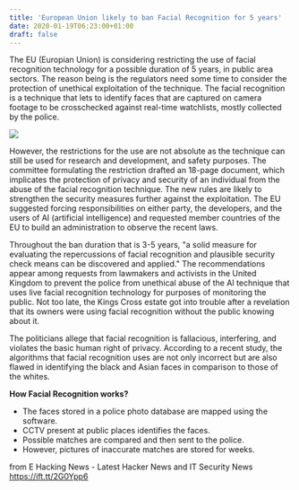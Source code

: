 ```yaml
---
title: 'European Union likely to ban Facial Recognition for 5 years'
date: 2020-01-19T06:23:00+01:00
draft: false
---
```


  
The EU (Europian Union) is considering restricting the use of facial recognition technology for a possible duration of 5 years, in public area sectors. The reason being is the regulators need some time to consider the protection of unethical exploitation of the technique. The facial recognition is a technique that lets to identify faces that are captured on camera footage to be crosschecked against real-time watchlists, mostly collected by the police.  
  

[![](https://1.bp.blogspot.com/-BY-lmESk4-4/XiMsfOXuGPI/AAAAAAAANLE/Bdx_nn3GWf0Kl7DhO2TAMBtkS_pZG09YACLcBGAsYHQ/s640/artificial-intelligence-4389372_960_720%2B%25281%2529.webp)](https://1.bp.blogspot.com/-BY-lmESk4-4/XiMsfOXuGPI/AAAAAAAANLE/Bdx_nn3GWf0Kl7DhO2TAMBtkS_pZG09YACLcBGAsYHQ/s1600/artificial-intelligence-4389372_960_720%2B%25281%2529.webp)

  
However, the restrictions for the use are not absolute as the technique can still be used for research and development, and safety purposes. The committee formulating the restriction drafted an 18-page document, which implicates the protection of privacy and security of an individual from the abuse of the facial recognition technique. The new rules are likely to strengthen the security measures further against the exploitation. The EU suggested forcing responsibilities on either party, the developers, and the users of AI (artificial intelligence) and requested member countries of the EU to build an administration to observe the recent laws.  
  
Throughout the ban duration that is 3-5 years, "a solid measure for evaluating the repercussions of facial recognition and plausible security check means can be discovered and applied." The recommendations appear among requests from lawmakers and activists in the United Kingdom to prevent the police from unethical abuse of the AI technique that uses live facial recognition technology for purposes of monitoring the public. Not too late, the Kings Cross estate got into trouble after a revelation that its owners were using facial recognition without the public knowing about it.  
  
The politicians allege that facial recognition is fallacious, interfering, and violates the basic human right of privacy. According to a recent study, the algorithms that facial recognition uses are not only incorrect but are also flawed in identifying the black and Asian faces in comparison to those of the whites.  
  
**How Facial Recognition works?**  
  

*   The faces stored in a police photo database are mapped using the software.
*   CCTV present at public places identifies the faces. 
*   Possible matches are compared and then sent to the police. 
*   However, pictures of inaccurate matches are stored for weeks.

  
  
from E Hacking News - Latest Hacker News and IT Security News https://ift.tt/2G0Ypp6